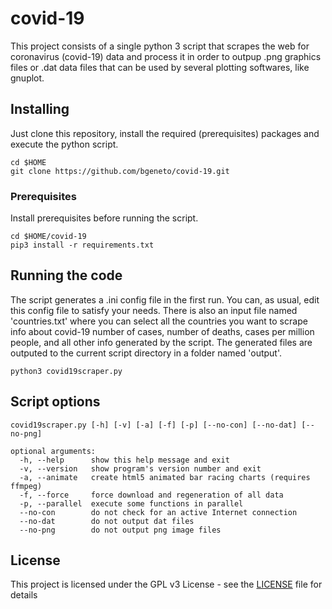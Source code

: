 # covid-19
This project consists of a single python 3 script that scrapes the web for coronavirus (covid-19) data and process it in order to outpup .png graphics files or .dat data files that can be used by several plotting softwares, like gnuplot. 

## Installing

Just clone this repository, install the required (prerequisites) packages and execute the python script.

```
cd $HOME
git clone https://github.com/bgeneto/covid-19.git
```

### Prerequisites

Install prerequisites before running the script.

```
cd $HOME/covid-19
pip3 install -r requirements.txt 
```

## Running the code

The script generates a .ini config file in the first run. You can, as usual, edit this config file to satisfy your needs. 
There is also an input file named 'countries.txt' where you can select all the countries you want to scrape info about covid-19 number of cases, number of deaths, cases per million people, and all other info generated by the script. The generated files are outputed to the current script directory in a folder named 'output'.

```
python3 covid19scraper.py 
```

## Script options

```
covid19scraper.py [-h] [-v] [-a] [-f] [-p] [--no-con] [--no-dat] [--no-png]

optional arguments:
  -h, --help      show this help message and exit
  -v, --version   show program's version number and exit
  -a, --animate   create html5 animated bar racing charts (requires ffmpeg)
  -f, --force     force download and regeneration of all data
  -p, --parallel  execute some functions in parallel
  --no-con        do not check for an active Internet connection
  --no-dat        do not output dat files
  --no-png        do not output png image files
```

## License

This project is licensed under the GPL v3 License - see the [LICENSE](LICENSE) file for details
